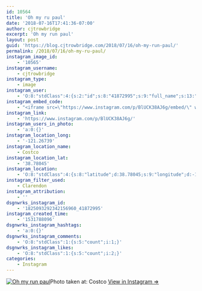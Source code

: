 ```yaml
---
id: 10564
title: 'Oh my ru paul'
date: '2018-07-16T17:41:36-07:00'
author: cjtrowbridge
excerpt: 'Oh my run paul'
layout: post
guid: 'https://blog.cjtrowbridge.com/2018/07/16/oh-my-run-paul/'
permalink: /2018/07/16/oh-my-ru-paul/
instagram_image_id:
    - '10565'
instagram_username:
    - cjtrowbridge
instagram_type:
    - image
instagram_user:
    - 'O:8:"stdClass":4:{s:2:"id";s:8:"41872995";s:9:"full_name";s:13:"CJ Trowbridge";s:15:"profile_picture";s:141:"https://scontent.cdninstagram.com/vp/bdb3dc682730332976d1b56b290153a5/5BE0461C/t51.2885-19/s150x150/13724650_1188772791164794_142557231_a.jpg";s:8:"username";s:12:"cjtrowbridge";}'
instagram_embed_code:
    - "<iframe src=\"https://www.instagram.com/p/BlUCK38AJ6g/embed/\" width=\"612\" height=\"710\" frameborder=\"0\" scrolling=\"no\" allowtransparency=\"true\" class=\"insta-image-embed\"></iframe>\n"
instagram_link:
    - 'https://www.instagram.com/p/BlUCK38AJ6g/'
instagram_users_in_photo:
    - 'a:0:{}'
instagram_location_long:
    - '-121.26739'
instagram_location_name:
    - Costco
instagram_location_lat:
    - '38.78045'
instagram_location:
    - 'O:8:"stdClass":4:{s:8:"latitude";d:38.78045;s:9:"longitude";d:-121.26739;s:4:"name";s:6:"Costco";s:2:"id";i:238245354;}'
instagram_filter_used:
    - Clarendon
instagram_attribution:
    - ''
dsgnwrks_instagram_id:
    - '1825093292342156960_41872995'
instagram_created_time:
    - '1531788096'
dsgnwrks_instagram_hashtags:
    - 'a:0:{}'
dsgnwrks_instagram_comments:
    - 'O:8:"stdClass":1:{s:5:"count";i:1;}'
dsgnwrks_instagram_likes:
    - 'O:8:"stdClass":1:{s:5:"count";i:2;}'
categories:
    - Instagram
---
```


[![Oh my run paul](https://blog.cjtrowbridge.com/wp-content/uploads/2018/07/1531788096-1-1.jpg)](https://www.instagram.com/p/BlUCK38AJ6g/)Photo taken at: Costco [View in Instagram ⇒](https://www.instagram.com/p/BlUCK38AJ6g/)
